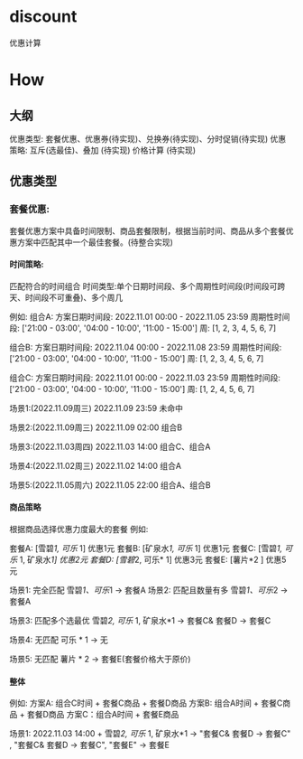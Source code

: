 # discount
优惠计算

# How

## 大纲
优惠类型: 套餐优惠、优惠券(待实现)、兑换券(待实现)、分时促销(待实现)
优惠策略: 互斥(选最佳)、叠加 (待实现)
价格计算 (待实现)

## 优惠类型
### 套餐优惠:
套餐优惠方案中具备时间限制、商品套餐限制，根据当前时间、商品从多个套餐优惠方案中匹配其中一个最佳套餐。(待整合实现)

#### 时间策略:
匹配符合的时间组合
时间类型:单个日期时间段、多个周期性时间段(时间段可跨天、时间段不可重叠)、多个周几

例如:
组合A:
方案日期时间段: 2022.11.01 00:00 - 2022.11.05 23:59
周期性时间段: ['21:00 - 03:00', '04:00 - 10:00', '11:00 - 15:00']
周: [1, 2, 3, 4, 5, 6, 7]

组合B:
方案日期时间段: 2022.11.04 00:00 - 2022.11.08 23:59
周期性时间段: ['21:00 - 03:00', '04:00 - 10:00', '11:00 - 15:00']
周: [1, 2, 3, 4, 5, 6, 7]

组合C:
方案日期时间段: 2022.11.01 00:00 - 2022.11.03 23:59
周期性时间段: ['21:00 - 03:00', '04:00 - 10:00', '11:00 - 15:00']
周: [1, 2, 4, 5, 6, 7]

场景1:(2022.11.09周三)
2022.11.09 23:59	未命中

场景2:(2022.11.09周三)
2022.11.09 02:00 组合B

场景3:(2022.11.03周四)
2022.11.03 14:00 组合C、组合A

场景4:(2022.11.02周三)
2022.11.02 14:00 组合A

场景5:(2022.11.05周六)
2022.11.05 22:00 组合A、组合B

#### 商品策略
根据商品选择优惠力度最大的套餐
例如:

套餐A: [雪碧*1, 可乐* 1] 优惠1元
套餐B: [矿泉水*1, 可乐* 1] 优惠1元
套餐C: [雪碧*1, 可乐* 1, 矿泉水*1] 优惠2元
套餐D: [雪碧*2, 可乐* 1] 优惠3元
套餐E: [薯片*2 ] 优惠5元

场景1: 完全匹配
雪碧*1、可乐*1 -> 套餐A
场景2: 匹配且数量有多
雪碧*1、可乐*2 -> 套餐A

场景3: 匹配多个选最优
雪碧*2, 可乐* 1, 矿泉水*1 -> 套餐C& 套餐D -> 套餐C

场景4: 无匹配
可乐 * 1 -> 无

场景5: 无匹配
薯片 * 2 -> 套餐E(套餐价格大于原价)

#### 整体
例如:
方案A: 组合C时间 + 套餐C商品 + 套餐D商品
方案B: 组合A时间 + 套餐C商品 + 套餐D商品
方案C：组合A时间 + 套餐E商品

场景1:
2022.11.03 14:00 + 雪碧*2, 可乐* 1, 矿泉水*1 -> "套餐C& 套餐D -> 套餐C" , "套餐C& 套餐D -> 套餐C", "套餐E" -> 套餐E
